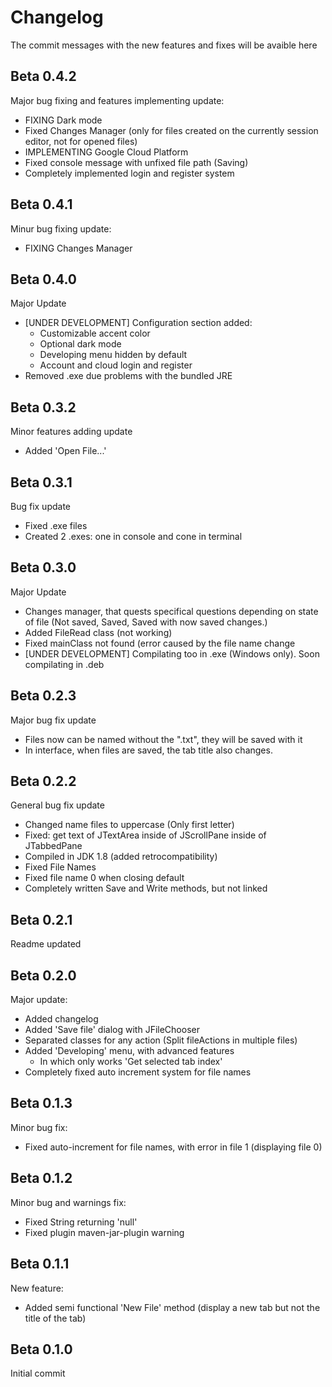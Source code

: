 # Changelog

The commit messages with the new features and fixes will be avaible here

## Beta 0.4.2

Major bug fixing and features implementing update:

- FIXING Dark mode
- Fixed Changes Manager (only for files created on the currently session editor, not for opened files)
- IMPLEMENTING Google Cloud Platform
- Fixed console message with unfixed file path (Saving)
- Completely implemented login and register system

## Beta 0.4.1

Minur bug fixing update:

- FIXING Changes Manager

## Beta 0.4.0

Major Update

- [UNDER DEVELOPMENT] Configuration section added:
    - Customizable accent color
    - Optional dark mode
    - Developing menu hidden by default
    - Account and cloud login and register
- Removed .exe due problems with the bundled JRE

## Beta 0.3.2

Minor features adding update

- Added 'Open File...'

## Beta 0.3.1

Bug fix update

- Fixed .exe files
- Created 2 .exes: one in console and cone in terminal

## Beta 0.3.0

Major Update

- Changes manager, that quests specifical questions depending on state of file (Not saved, Saved, Saved with now saved changes.)
- Added FileRead class (not working)
- Fixed mainClass not found (error caused by the file name change
- [UNDER DEVELOPMENT] Compilating too in .exe (Windows only). Soon compilating in .deb

## Beta 0.2.3

Major bug fix update

- Files now can be named without the ".txt", they will be saved with it
- In interface, when files are saved, the tab title also changes.

## Beta 0.2.2

General bug fix update

- Changed name files to uppercase (Only first letter)
- Fixed: get text of JTextArea inside of JScrollPane inside of JTabbedPane
- Compiled in JDK 1.8 (added retrocompatibility)
- Fixed File Names
- Fixed file name 0 when closing default
- Completely written Save and Write methods, but not linked

## Beta 0.2.1

Readme updated

## Beta 0.2.0

Major update:

- Added changelog
- Added 'Save file' dialog with JFileChooser
- Separated classes for any action (Split fileActions in multiple files)
- Added 'Developing' menu, with advanced features
    - In which only works 'Get selected tab index'
- Completely fixed auto increment system for file names

## Beta 0.1.3

Minor bug fix:

- Fixed auto-increment for file names, with error in file 1 (displaying file 0)

## Beta 0.1.2

Minor bug and warnings fix:

- Fixed String returning 'null'
- Fixed plugin maven-jar-plugin warning

## Beta 0.1.1

New feature:

- Added semi functional 'New File' method (display a new tab but
not the title of the tab)

## Beta 0.1.0 

Initial commit
